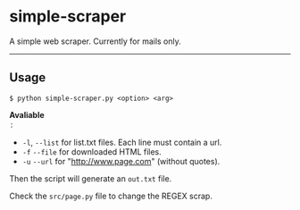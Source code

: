 # simple-scraper
A simple web scraper.
Currently for mails only.

----------------------------------------

## Usage
```
$ python simple-scraper.py <option> <arg>
```

**Avaliable <option>:**
- `-l`, `--list` for list.txt files. Each line must contain a url.
- `-f` `--file` for downloaded HTML files.
- `-u` `--url` for "http://www.page.com" (without quotes).

Then the script will generate an `out.txt` file.

Check the `src/page.py` file to change the REGEX scrap.

